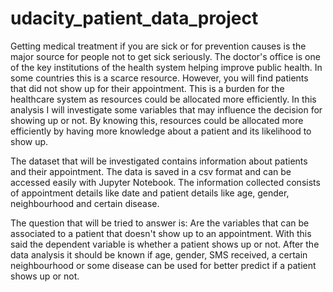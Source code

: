 # udacity_patient_data_project

Getting medical treatment if you are sick or for prevention causes is the major source for people not to get sick seriously. The doctor's office is one of the key institutions of the health system helping improve public health. In some countries this is a scarce resource. However, you will find patients that did not show up for their appointment. This is a burden for the healthcare system as resources could be allocated more efficiently. In this analysis I will investigate some variables that may influence the decision for showing up or not. By knowing this, resources could be allocated more efficiently by having more knowledge about a patient and its likelihood to show up.

The dataset that will be investigated contains information about patients and their appointment. The data is saved in a csv format and can be accessed easily with Jupyter Notebook. The information collected consists of appointment details like date and patient details like age, gender, neighbourhood and certain disease.

The question that will be tried to answer is: Are the variables that can be associated to a patient that doesn't show up to an appointment. With this said the dependent variable is whether a patient shows up or not. After the data analysis it should be known if age, gender, SMS received, a certain neighbourhood or some disease can be used for better predict if a patient shows up or not.
